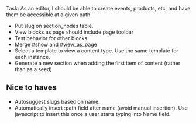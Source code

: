 Task: As an editor, I should be able to create events, products, etc, and have them be accessible at a given path.

* Put slug on section_nodes table.
* View blocks as page should include page toolbar
* Test behavior for other blocks
* Merge #show and #view_as_page
* Select a template to view a content type. Use the same template for each instance.
* Generate a new section when adding the first item of content (rather than as a seed)

## Nice to haves

* Autosuggest slugs based on name.
* Automatically insert :path field after name (avoid manual insertion). Use javascript to insert this once a user starts typing into Name field.